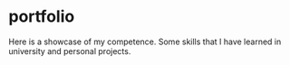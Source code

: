 # portfolio
Here is a showcase of my competence. Some skills that I have learned in university and personal projects.
